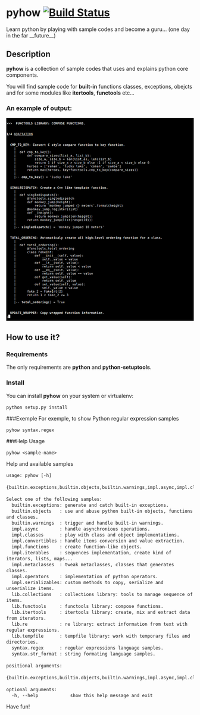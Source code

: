 # pyhow [![Build Status](https://travis-ci.org/yoeo/pyhow.svg?branch=master)](https://travis-ci.org/yoeo/pyhow)
Learn python by playing with sample codes and become a guru... (one day in the far \_\_future\_\_)

## Description
**pyhow** is a collection of sample codes that uses and explains python core components.

You will find sample code for **built-in** functions classes, exceptions, obejcts and for some modules like **itertools**, **functools** etc...

### An example of output:
![screen capture](screen.png)

## How to use it?
### Requirements
The only requirements are **python** and **python-setuptools**.

### Install
You can install **pyhow** on your system or virtualenv:
```
python setup.py install
```

###Exemple
For exemple, to show Python regular expression samples
```
pyhow syntax.regex
```

###Help
Usage
```
pyhow <sample-name>
```
Help and available samples
```
usage: pyhow [-h]
             {builtin.exceptions,builtin.objects,builtin.warnings,impl.async,impl.classes,impl.convertibles,impl.functions,impl.iterables,impl.metaclasses,impl.operators,impl.serializables,lib.collections,lib.functools,lib.itertools,lib.re,lib.tempfile,syntax.regex,syntax.str_format}

Select one of the following samples:
  builtin.exceptions: generate and catch built-in exceptions.
  builtin.objects   : use and abuse python built-in objects, functions and classes.
  builtin.warnings  : trigger and handle built-in warnings.
  impl.async        : handle asynchronious operations.
  impl.classes      : play with class and object implementations.
  impl.convertibles : handle items conversion and value extraction.
  impl.functions    : create function-like objects.
  impl.iterables    : sequences implementation, create kind of iterators, lists, maps...
  impl.metaclasses  : tweak metaclasses, classes that generates classes.
  impl.operators    : implementation of python operators.
  impl.serializables: custom methods to copy, serialize and unserialize items.
  lib.collections   : collections library: tools to manage sequence of items.
  lib.functools     : functools library: compose functions.
  lib.itertools     : itertools library: create, mix and extract data from iterators.
  lib.re            : re library: extract information from text with regular expressions.
  lib.tempfile      : tempfile library: work with temporary files and directories.
  syntax.regex      : regular expressions language samples.
  syntax.str_format : string formating language samples.

positional arguments:
  {builtin.exceptions,builtin.objects,builtin.warnings,impl.async,impl.classes,impl.convertibles,impl.functions,impl.iterables,impl.metaclasses,impl.operators,impl.serializables,lib.collections,lib.functools,lib.itertools,lib.re,lib.tempfile,syntax.regex,syntax.str_format}

optional arguments:
  -h, --help            show this help message and exit
```

Have fun!
